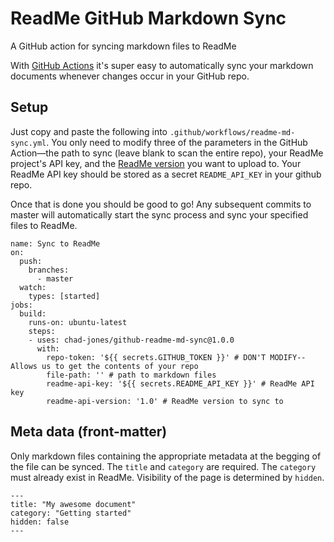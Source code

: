 # ReadMe GitHub Markdown Sync

A GitHub action for syncing markdown files to ReadMe

With [GitHub Actions](https://github.com/features/actions) it's super easy to automatically sync your markdown documents whenever changes occur in your GitHub repo.

## Setup
Just copy and paste the following into `.github/workflows/readme-md-sync.yml`. You only need to modify three of the parameters in the GitHub Action—the path to sync (leave blank to scan the entire repo), your ReadMe project's API key, and the [ReadMe version](doc:versions) you want to upload to. Your ReadMe API key should be stored as a secret `README_API_KEY` in your github repo. 

Once that is done you should be good to go! Any subsequent commits to master will automatically start the sync process and sync your specified files to ReadMe.

```
name: Sync to ReadMe
on:
  push:
    branches:
      - master
  watch:
    types: [started]
jobs:
  build:
    runs-on: ubuntu-latest
    steps:
    - uses: chad-jones/github-readme-md-sync@1.0.0
      with:
        repo-token: '${{ secrets.GITHUB_TOKEN }}' # DON'T MODIFY--Allows us to get the contents of your repo
        file-path: '' # path to markdown files
        readme-api-key: '${{ secrets.README_API_KEY }}' # ReadMe API key 
        readme-api-version: '1.0' # ReadMe version to sync to
```

## Meta data (front-matter)
Only markdown files containing the appropriate metadata at the begging of the file can be synced. The `title` and `category` are required. The `category` must already exist in ReadMe. Visibility of the page is determined by `hidden`. 

```
---
title: "My awesome document"
category: "Getting started"
hidden: false
---
```

